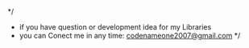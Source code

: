  */
 * if you have question or development idea for my Libraries
 *  you can Conect me in any time: codenameone2007@gmail.com 
 */
